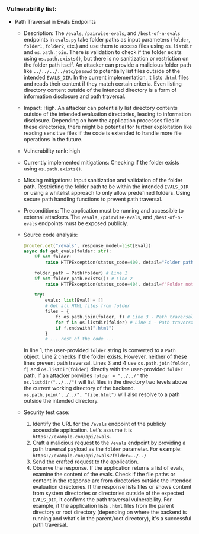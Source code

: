 ### Vulnerability list:

* Path Traversal in Evals Endpoints
    * Description: The `/evals`, `/pairwise-evals`, and `/best-of-n-evals` endpoints in `evals.py` take folder paths as input parameters (`folder`, `folder1`, `folder2`, etc.) and use them to access files using `os.listdir` and `os.path.join`. There is validation to check if the folder exists using `os.path.exists()`, but there is no sanitization or restriction on the folder path itself. An attacker can provide a malicious folder path like `../../../../etc/passwd` to potentially list files outside of the intended `EVALS_DIR`. In the current implementation, it lists `.html` files and reads their content if they match certain criteria. Even listing directory content outside of the intended directory is a form of information disclosure and path traversal.
    * Impact: High. An attacker can potentially list directory contents outside of the intended evaluation directories, leading to information disclosure. Depending on how the application processes files in these directories, there might be potential for further exploitation like reading sensitive files if the code is extended to handle more file operations in the future.
    * Vulnerability rank: high
    * Currently implemented mitigations: Checking if the folder exists using `os.path.exists()`.
    * Missing mitigations: Input sanitization and validation of the folder path. Restricting the folder path to be within the intended `EVALS_DIR` or using a whitelist approach to only allow predefined folders. Using secure path handling functions to prevent path traversal.
    * Preconditions: The application must be running and accessible to external attackers. The `/evals`, `/pairwise-evals`, and `/best-of-n-evals` endpoints must be exposed publicly.
    * Source code analysis:
        ```python
        @router.get("/evals", response_model=list[Eval])
        async def get_evals(folder: str):
            if not folder:
                raise HTTPException(status_code=400, detail="Folder path is required")

            folder_path = Path(folder) # Line 1
            if not folder_path.exists(): # Line 2
                raise HTTPException(status_code=404, detail=f"Folder not found: {folder}")

            try:
                evals: list[Eval] = []
                # Get all HTML files from folder
                files = {
                    f: os.path.join(folder, f) # Line 3 - Path traversal here
                    for f in os.listdir(folder) # Line 4 - Path traversal here
                    if f.endswith(".html")
                }
                # ... rest of the code ...
        ```
        In line 1, the user-provided `folder` string is converted to a `Path` object. Line 2 checks if the folder exists. However, neither of these lines prevent path traversal. Lines 3 and 4 use `os.path.join(folder, f)` and `os.listdir(folder)` directly with the user-provided `folder` path. If an attacker provides `folder = "../../"` the `os.listdir("../../")` will list files in the directory two levels above the current working directory of the backend. `os.path.join("../../", "file.html")` will also resolve to a path outside the intended directory.

    * Security test case:
        1. Identify the URL for the `/evals` endpoint of the publicly accessible application. Let's assume it is `https://example.com/api/evals`.
        2. Craft a malicious request to the `/evals` endpoint by providing a path traversal payload as the `folder` parameter. For example: `https://example.com/api/evals?folder=../../`
        3. Send the crafted request to the application.
        4. Observe the response. If the application returns a list of evals, examine the content of the evals. Check if the file paths or content in the response are from directories outside the intended evaluation directories. If the response lists files or shows content from system directories or directories outside of the expected `EVALS_DIR`, it confirms the path traversal vulnerability. For example, if the application lists `.html` files from the parent directory or root directory (depending on where the backend is running and what's in the parent/root directory), it's a successful path traversal.
